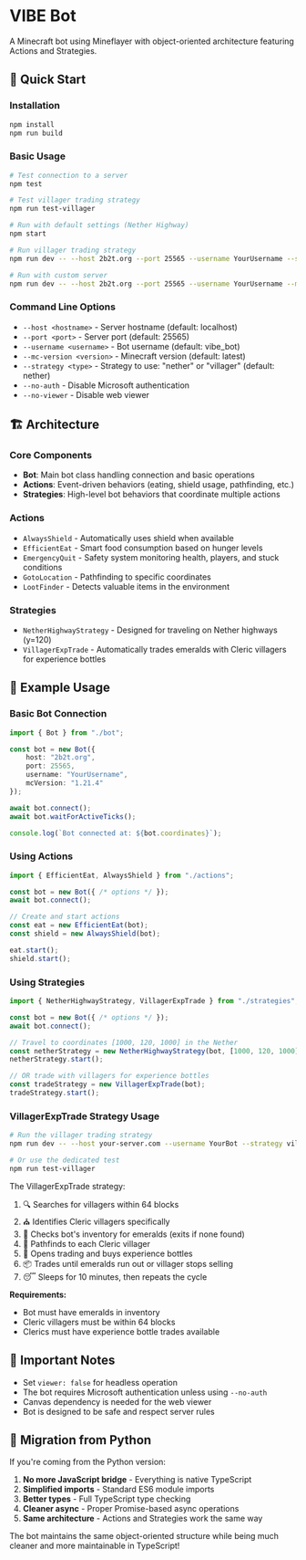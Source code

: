 # VIBE Bot

A Minecraft bot using Mineflayer with object-oriented architecture featuring Actions and Strategies.

## 🚀 Quick Start

### Installation

```bash
npm install
npm run build
```

### Basic Usage

```bash
# Test connection to a server
npm test

# Test villager trading strategy
npm run test-villager

# Run with default settings (Nether Highway)
npm start

# Run villager trading strategy
npm run dev -- --host 2b2t.org --port 25565 --username YourUsername --strategy villager

# Run with custom server
npm run dev -- --host 2b2t.org --port 25565 --username YourUsername --mc-version 1.21.4
```

### Command Line Options

- `--host <hostname>` - Server hostname (default: localhost)
- `--port <port>` - Server port (default: 25565)
- `--username <username>` - Bot username (default: vibe_bot)
- `--mc-version <version>` - Minecraft version (default: latest)
- `--strategy <type>` - Strategy to use: "nether" or "villager" (default: nether)
- `--no-auth` - Disable Microsoft authentication
- `--no-viewer` - Disable web viewer

## 🏗️ Architecture

### Core Components

- **Bot**: Main bot class handling connection and basic operations
- **Actions**: Event-driven behaviors (eating, shield usage, pathfinding, etc.)
- **Strategies**: High-level bot behaviors that coordinate multiple actions

### Actions

- `AlwaysShield` - Automatically uses shield when available
- `EfficientEat` - Smart food consumption based on hunger levels
- `EmergencyQuit` - Safety system monitoring health, players, and stuck conditions
- `GotoLocation` - Pathfinding to specific coordinates
- `LootFinder` - Detects valuable items in the environment

### Strategies

- `NetherHighwayStrategy` - Designed for traveling on Nether highways (y=120)
- `VillagerExpTrade` - Automatically trades emeralds with Cleric villagers for experience bottles

## 📝 Example Usage

### Basic Bot Connection

```typescript
import { Bot } from "./bot";

const bot = new Bot({
    host: "2b2t.org",
    port: 25565,
    username: "YourUsername",
    mcVersion: "1.21.4"
});

await bot.connect();
await bot.waitForActiveTicks();

console.log(`Bot connected at: ${bot.coordinates}`);
```

### Using Actions

```typescript
import { EfficientEat, AlwaysShield } from "./actions";

const bot = new Bot({ /* options */ });
await bot.connect();

// Create and start actions
const eat = new EfficientEat(bot);
const shield = new AlwaysShield(bot);

eat.start();
shield.start();
```

### Using Strategies

```typescript
import { NetherHighwayStrategy, VillagerExpTrade } from "./strategies";

const bot = new Bot({ /* options */ });
await bot.connect();

// Travel to coordinates [1000, 120, 1000] in the Nether
const netherStrategy = new NetherHighwayStrategy(bot, [1000, 120, 1000]);
netherStrategy.start();

// OR trade with villagers for experience bottles
const tradeStrategy = new VillagerExpTrade(bot);
tradeStrategy.start();
```

### VillagerExpTrade Strategy Usage

```bash
# Run the villager trading strategy
npm run dev -- --host your-server.com --username YourBot --strategy villager

# Or use the dedicated test
npm run test-villager
```

The VillagerExpTrade strategy:
1. 🔍 Searches for villagers within 64 blocks
2. ⛪ Identifies Cleric villagers specifically
3. 💎 Checks bot's inventory for emeralds (exits if none found)
4. 🚶 Pathfinds to each Cleric villager
5. 🤝 Opens trading and buys experience bottles
6. 📦 Trades until emeralds run out or villager stops selling
7. 😴 Sleeps for 10 minutes, then repeats the cycle

**Requirements:**
- Bot must have emeralds in inventory
- Cleric villagers must be within 64 blocks
- Clerics must have experience bottle trades available

## 🚨 Important Notes

- Set `viewer: false` for headless operation
- The bot requires Microsoft authentication unless using `--no-auth`
- Canvas dependency is needed for the web viewer
- Bot is designed to be safe and respect server rules

## 🔄 Migration from Python

If you're coming from the Python version:

1. **No more JavaScript bridge** - Everything is native TypeScript
2. **Simplified imports** - Standard ES6 module imports
3. **Better types** - Full TypeScript type checking
4. **Cleaner async** - Proper Promise-based async operations
5. **Same architecture** - Actions and Strategies work the same way

The bot maintains the same object-oriented structure while being much cleaner and more maintainable in TypeScript!